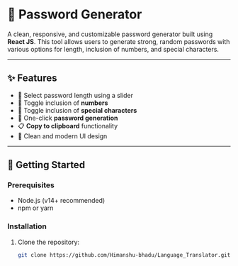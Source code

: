 # 🔐 Password Generator

A clean, responsive, and customizable password generator built using **React JS**. This tool allows users to generate strong, random passwords with various options for length, inclusion of numbers, and special characters.


---

## ✨ Features

- 🎯 Select password length using a slider
- 🔢 Toggle inclusion of **numbers**
- 🔣 Toggle inclusion of **special characters**
- 🧠 One-click **password generation**
- 📋 **Copy to clipboard** functionality
- 🌙 Clean and modern UI design

---

## 🚀 Getting Started

### Prerequisites

- Node.js (v14+ recommended)
- npm or yarn

### Installation

1. Clone the repository:
   ```bash
   git clone https://github.com/Himanshu-bhadu/Language_Translator.git
